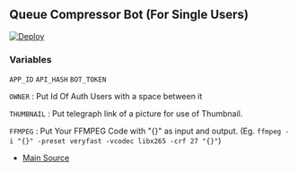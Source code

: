 ## Queue Compressor Bot (For Single Users)

[![Deploy](https://www.herokucdn.com/deploy/button.svg)](https://heroku.com/deploy/https://github.com/Imbell12/CompressorQueue) 

### Variables
`APP_ID` `API_HASH` `BOT_TOKEN`

`OWNER` : Put Id Of Auth Users with a space between it

`THUMBNAIL` : Put telegraph link of a picture for use of Thumbnail.

`FFMPEG` : Put Your FFMPEG Code with "{}" as input and output. (Eg. `ffmpeg -i "{}" -preset veryfast -vcodec libx265 -crf 27 "{}"`)

- [Main Source](https://github.com/1Danish-00/CompressorBot)
